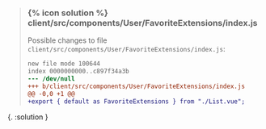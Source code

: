 
> ### {% icon solution %} client/src/components/User/FavoriteExtensions/index.js
> 
> Possible changes to file ``client/src/components/User/FavoriteExtensions/index.js``:
> 
> ```diff
> new file mode 100644
> index 0000000000..c897f34a3b
> --- /dev/null
> +++ b/client/src/components/User/FavoriteExtensions/index.js
> @@ -0,0 +1 @@
> +export { default as FavoriteExtensions } from "./List.vue";
> ```
{. :solution }
